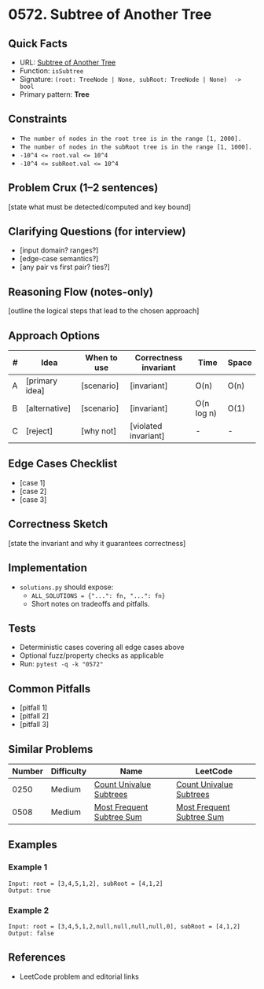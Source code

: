 # 0572. Subtree of Another Tree

## Quick Facts

- URL: [Subtree of Another Tree](https://leetcode.com/problems/subtree-of-another-tree/)
- Function: `isSubtree`
- Signature: `(root: TreeNode | None, subRoot: TreeNode | None)  -> bool`
- Primary pattern: **Tree**

## Constraints

- `The number of nodes in the root tree is in the range [1, 2000].`
- `The number of nodes in the subRoot tree is in the range [1, 1000].`
- `-10^4 <= root.val <= 10^4`
- `-10^4 <= subRoot.val <= 10^4`

## Problem Crux (1–2 sentences)

[state what must be detected/computed and key bound]

## Clarifying Questions (for interview)

- [input domain? ranges?]
- [edge-case semantics?]
- [any pair vs first pair? ties?]

## Reasoning Flow (notes-only)

[outline the logical steps that lead to the chosen approach]

## Approach Options

| #   | Idea           | When to use | Correctness invariant | Time       | Space |
| --- | -------------- | ----------- | --------------------- | ---------- | ----- |
| A   | [primary idea] | [scenario]  | [invariant]           | O(n)       | O(n)  |
| B   | [alternative]  | [scenario]  | [invariant]           | O(n log n) | O(1)  |
| C   | [reject]       | [why not]   | [violated invariant]  | -          | -     |

## Edge Cases Checklist

- [case 1]
- [case 2]
- [case 3]

## Correctness Sketch

[state the invariant and why it guarantees correctness]

## Implementation

- `solutions.py` should expose:
    - `ALL_SOLUTIONS = {"...": fn, "...": fn}`
    - Short notes on tradeoffs and pitfalls.

## Tests

- Deterministic cases covering all edge cases above
- Optional fuzz/property checks as applicable
- Run: `pytest -q -k "0572"`

## Common Pitfalls

- [pitfall 1]
- [pitfall 2]
- [pitfall 3]

## Similar Problems

| Number | Difficulty | Name                                                                     | LeetCode                                                                              |
| ------ | ---------- | ------------------------------------------------------------------------ | ------------------------------------------------------------------------------------- |
| 0250   | Medium     | [Count Univalue Subtrees](../0250-count-univalue-subtrees/readme.md)     | [Count Univalue Subtrees](https://leetcode.com/problems/count-univalue-subtrees/)     |
| 0508   | Medium     | [Most Frequent Subtree Sum](../0508-most-frequent-subtree-sum/readme.md) | [Most Frequent Subtree Sum](https://leetcode.com/problems/most-frequent-subtree-sum/) |

## Examples

### Example 1

```text
Input: root = [3,4,5,1,2], subRoot = [4,1,2]
Output: true
```

### Example 2

```text
Input: root = [3,4,5,1,2,null,null,null,null,0], subRoot = [4,1,2]
Output: false
```

## References

- LeetCode problem and editorial links
